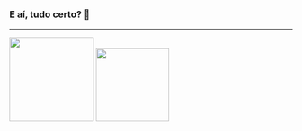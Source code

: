 ### E aí, tudo certo? 🤘
______________________________________________
<div>
  <img height="150em" style="align: center;" src="https://github-readme-stats.vercel.app/api?username=ovinii&show_icons=true&theme=gruvbox&include_all_commits=true&count_private=true" />
  <img height="130em" style="align: center;" src="https://github-readme-stats.vercel.app/api/top-langs/?username=ovinii&lang_count=7&layout=compact&theme=gruvbox" />
</div>